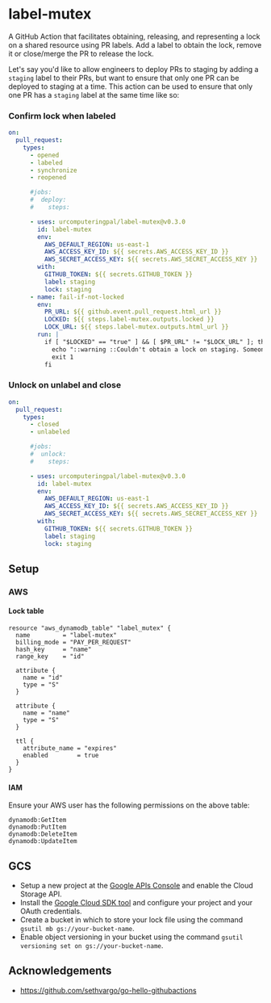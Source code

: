 # label-mutex

A GitHub Action that facilitates obtaining, releasing, and representing a lock on a shared resource using PR labels. Add a label to obtain the lock, remove it or close/merge the PR to release the lock.

Let's say you'd like to allow engineers to deploy PRs to staging by adding a `staging` label to their PRs, but want to ensure that only one PR can be deployed to staging at a time. This action can be used to ensure that only one PR has a `staging` label at the same time like so:

### Confirm lock when labeled

```yaml
on:
  pull_request:
    types:
      - opened
      - labeled
      - synchronize
      - reopened

      #jobs:
      #  deploy:
      #    steps:

      - uses: urcomputeringpal/label-mutex@v0.3.0
        id: label-mutex
        env:
          AWS_DEFAULT_REGION: us-east-1
          AWS_ACCESS_KEY_ID: ${{ secrets.AWS_ACCESS_KEY_ID }}
          AWS_SECRET_ACCESS_KEY: ${{ secrets.AWS_SECRET_ACCESS_KEY }}
        with:
          GITHUB_TOKEN: ${{ secrets.GITHUB_TOKEN }}
          label: staging
          lock: staging
      - name: fail-if-not-locked
        env:
          PR_URL: ${{ github.event.pull_request.html_url }}
          LOCKED: ${{ steps.label-mutex.outputs.locked }}
          LOCK_URL: ${{ steps.label-mutex.outputs.html_url }}
        run: |
          if [ "$LOCKED" == "true" ] && [ $PR_URL" != "$LOCK_URL" ]; then
            echo "::warning ::Couldn't obtain a lock on staging. Someone may already be using it: $LOCK_URL"
            exit 1
          fi
```

### Unlock on unlabel and close

```yaml
on:
  pull_request:
    types:
      - closed
      - unlabeled

      #jobs:
      #  unlock:
      #    steps:

      - uses: urcomputeringpal/label-mutex@v0.3.0
        id: label-mutex
        env:
          AWS_DEFAULT_REGION: us-east-1
          AWS_ACCESS_KEY_ID: ${{ secrets.AWS_ACCESS_KEY_ID }}
          AWS_SECRET_ACCESS_KEY: ${{ secrets.AWS_SECRET_ACCESS_KEY }}
        with:
          GITHUB_TOKEN: ${{ secrets.GITHUB_TOKEN }}
          label: staging
          lock: staging
```

## Setup

### AWS

#### Lock table

```hcl
resource "aws_dynamodb_table" "label_mutex" {
  name         = "label-mutex"
  billing_mode = "PAY_PER_REQUEST"
  hash_key     = "name"
  range_key    = "id"

  attribute {
    name = "id"
    type = "S"
  }

  attribute {
    name = "name"
    type = "S"
  }

  ttl {
    attribute_name = "expires"
    enabled        = true
  }
}
```

#### IAM

Ensure your AWS user has the following permissions on the above table:

```
dynamodb:GetItem
dynamodb:PutItem
dynamodb:DeleteItem
dynamodb:UpdateItem
```

## GCS

- Setup a new project at the [Google APIs Console](https://console.developers.google.com/) and enable the Cloud Storage API.
- Install the [Google Cloud SDK tool](https://cloud.google.com/sdk/downloads) and configure your project and your OAuth credentials.
- Create a bucket in which to store your lock file using the command `gsutil mb gs://your-bucket-name`.
- Enable object versioning in your bucket using the command `gsutil versioning set on gs://your-bucket-name`.

## Acknowledgements

- https://github.com/sethvargo/go-hello-githubactions
